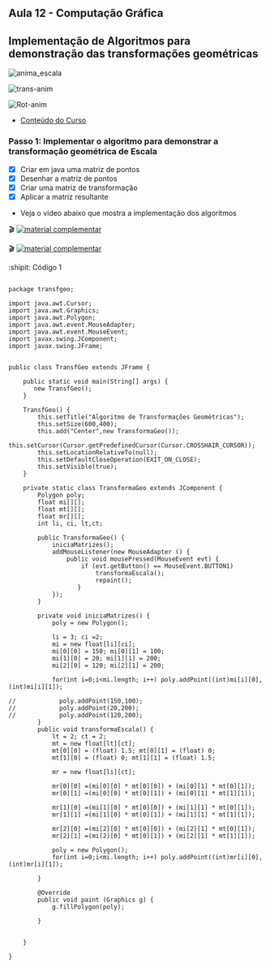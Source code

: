 ## Aula 12 - Computação Gráfica

## Implementação de Algoritmos para demonstração das transformações geométricas

![anima_escala](https://user-images.githubusercontent.com/81576640/127195708-b8ebfbe9-8e3d-4129-89d3-9d6e7a28ba6c.gif)

![trans-anim](https://user-images.githubusercontent.com/81576640/127233348-614706ab-b22c-45d0-9953-3fd8b289ef54.gif)


![Rot-anim](https://user-images.githubusercontent.com/81576640/127195715-948dd0d6-af93-46bf-9eb9-c5e05bd7c7cb.gif)



- [Conteúdo do Curso](https://github.com/marcoswagner-commits/projetos_cg/blob/1c9aef018249c95479398ea3e954ce697592ff8d/ApostilaCG2021_Modulo2.pdf)

### Passo 1: Implementar o algoritmo para demonstrar a transformação geométrica de Escala
- [x] Criar em java uma matriz de pontos
- [x] Desenhar a matriz de pontos
- [x] Criar uma matriz de transformação
- [x] Aplicar a matriz resultante

- Veja o vídeo abaixo que mostra a implementação dos algoritmos
 
🎬
[![material complementar](https://github.com/marcoswagner-commits/projetos_cg/blob/3865f586fe81a3c5d1ee748a77560772f5513704/Capa_Aula12-13.png)](https://www.youtube.com/watch?v=kjlaXhsOWDw)

🎬
[![material complementar](https://github.com/marcoswagner-commits/projetos_cg/blob/3865f586fe81a3c5d1ee748a77560772f5513704/Capa_Aula12-13.png)](https://www.youtube.com/watch?v=Cq6ZIce8r0M)



:shipit: Código 1
```

package transfgeo;

import java.awt.Cursor;
import java.awt.Graphics;
import java.awt.Polygon;
import java.awt.event.MouseAdapter;
import java.awt.event.MouseEvent;
import javax.swing.JComponent;
import javax.swing.JFrame;


public class TransfGeo extends JFrame {
 
    public static void main(String[] args) {
       new TransfGeo();
    }
    
    TransfGeo() {
        this.setTitle("Algoritmo de Transformações Geométricas");
        this.setSize(600,400);
        this.add("Center",new TransformaGeo());
        this.setCursor(Cursor.getPredefinedCursor(Cursor.CROSSHAIR_CURSOR));
        this.setLocationRelativeTo(null);
        this.setDefaultCloseOperation(EXIT_ON_CLOSE);
        this.setVisible(true);
    }

    private static class TransformaGeo extends JComponent {
        Polygon poly;
        float mi[][];
        float mt[][];
        float mr[][];
        int li, ci, lt,ct;
        
        public TransformaGeo() {
            iniciaMatrizes();
            addMouseListener(new MouseAdapter () {
                public void mousePressed(MouseEvent evt) {
                    if (evt.getButton() == MouseEvent.BUTTON1)
                        transformaEscala();
                        repaint();
                   }
            });
        }
        
        private void iniciaMatrizes() {
            poly = new Polygon();
            
            li = 3; ci =2;
            mi = new float[li][ci];
            mi[0][0] = 150; mi[0][1] = 100;
            mi[1][0] = 20; mi[1][1] = 200;
            mi[2][0] = 120; mi[2][1] = 200;
            
            for(int i=0;i<mi.length; i++) poly.addPoint((int)mi[i][0], (int)mi[i][1]);
            
//            poly.addPoint(150,100);
//            poly.addPoint(20,200);
//            poly.addPoint(120,200);
        }
        public void transformaEscala() {
            lt = 2; ct = 2;
            mt = new float[lt][ct];
            mt[0][0] = (float) 1.5; mt[0][1] = (float) 0;
            mt[1][0] = (float) 0; mt[1][1] = (float) 1.5;
            
            mr = new float[li][ct];
            
            mr[0][0] =(mi[0][0] * mt[0][0]) + (mi[0][1] * mt[0][1]);
            mr[0][1] =(mi[0][0] * mt[0][1]) + (mi[0][1] * mt[1][1]);
            
            mr[1][0] =(mi[1][0] * mt[0][0]) + (mi[1][1] * mt[0][1]);
            mr[1][1] =(mi[1][0] * mt[0][1]) + (mi[1][1] * mt[1][1]);
            
            mr[2][0] =(mi[2][0] * mt[0][0]) + (mi[2][1] * mt[0][1]);
            mr[2][1] =(mi[2][0] * mt[0][1]) + (mi[2][1] * mt[1][1]);
            
            poly = new Polygon();
            for(int i=0;i<mi.length; i++) poly.addPoint((int)mr[i][0], (int)mr[i][1]);
            
        }
        
        @Override
        public void paint (Graphics g) {
            g.fillPolygon(poly);
            
        }

        
    }
    
}


```



